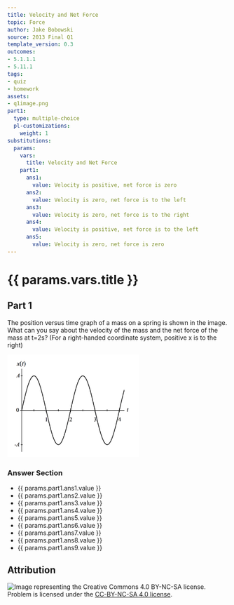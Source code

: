 ```yaml
---
title: Velocity and Net Force
topic: Force
author: Jake Bobowski
source: 2013 Final Q1
template_version: 0.3
outcomes:
- 5.1.1.1
- 5.11.1
tags:
- quiz
- homework
assets:
- q1image.png
part1:
  type: multiple-choice
  pl-customizations:
    weight: 1
substitutions:
  params:
    vars:
      title: Velocity and Net Force
    part1:
      ans1:
        value: Velocity is positive, net force is zero
      ans2:
        value: Velocity is zero, net force is to the left
      ans3:
        value: Velocity is zero, net force is to the right
      ans4:
        value: Velocity is positive, net force is to the left
      ans5:
        value: Velocity is zero, net force is zero
---
```

# {{ params.vars.title }}
## Part 1

The position versus time graph of a mass on a spring is shown in the image.
What can you say about the velocity of the mass and the net force of the mass at t=2s?
(For a right-handed coordinate system, positive x is to the right)

<img src="q1image.png" width=300>

### Answer Section

- {{ params.part1.ans1.value }}
- {{ params.part1.ans2.value }}
- {{ params.part1.ans3.value }}
- {{ params.part1.ans4.value }}
- {{ params.part1.ans5.value }}
- {{ params.part1.ans6.value }}
- {{ params.part1.ans7.value }}
- {{ params.part1.ans8.value }}
- {{ params.part1.ans9.value }}

## Attribution

![Image representing the Creative Commons 4.0 BY-NC-SA license.](https://mirrors.creativecommons.org/presskit/buttons/88x31/png/by-nc-sa.png) Problem is licensed under the [CC-BY-NC-SA 4.0 license](https://creativecommons.org/licenses/by-nc-sa/4.0/).